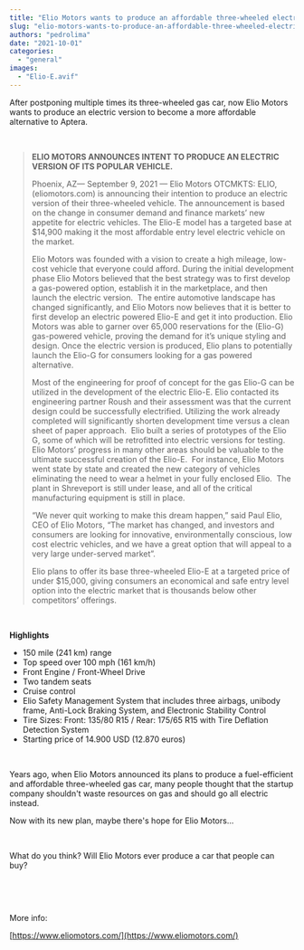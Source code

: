 ```yaml
---
title: "Elio Motors wants to produce an affordable three-wheeled electric car"
slug: "elio-motors-wants-to-produce-an-affordable-three-wheeled-electric-car"
authors: "pedrolima"
date: "2021-10-01"
categories: 
  - "general"
images: 
  - "Elio-E.avif"
---
```


After postponing multiple times its three-wheeled gas car, now Elio Motors wants to produce an electric version to become a more affordable alternative to Aptera.

 

> **ELIO MOTORS ANNOUNCES INTENT TO PRODUCE AN ELECTRIC VERSION OF ITS POPULAR VEHICLE.**
> 
> Phoenix, AZ— September 9, 2021 — Elio Motors OTCMKTS: ELIO, (eliomotors.com) is announcing their intention to produce an electric version of their three-wheeled vehicle. The announcement is based on the change in consumer demand and finance markets’ new appetite for electric vehicles. The Elio-E model has a targeted base at $14,900 making it the most affordable entry level electric vehicle on the market.
> 
> Elio Motors was founded with a vision to create a high mileage, low-cost vehicle that everyone could afford. During the initial development phase Elio Motors believed that the best strategy was to first develop a gas-powered option, establish it in the marketplace, and then launch the electric version.  The entire automotive landscape has changed significantly, and Elio Motors now believes that it is better to first develop an electric powered Elio-E and get it into production. Elio Motors was able to garner over 65,000 reservations for the (Elio-G) gas-powered vehicle, proving the demand for it’s unique styling and design. Once the electric version is produced, Elio plans to potentially launch the Elio-G for consumers looking for a gas powered alternative.
> 
> Most of the engineering for proof of concept for the gas Elio-G can be utilized in the development of the electric Elio-E. Elio contacted its engineering partner Roush and their assessment was that the current design could be successfully electrified. Utilizing the work already completed will significantly shorten development time versus a clean sheet of paper approach.  Elio built a series of prototypes of the Elio G, some of which will be retrofitted into electric versions for testing. Elio Motors’ progress in many other areas should be valuable to the ultimate successful creation of the Elio-E.  For instance, Elio Motors went state by state and created the new category of vehicles eliminating the need to wear a helmet in your fully enclosed Elio.  The plant in Shreveport is still under lease, and all of the critical manufacturing equipment is still in place.
> 
> “We never quit working to make this dream happen,” said Paul Elio, CEO of Elio Motors, “The market has changed, and investors and consumers are looking for innovative, environmentally conscious, low cost electric vehicles, and we have a great option that will appeal to a very large under-served market”.
> 
> Elio plans to offer its base three-wheeled Elio-E at a targeted price of under $15,000, giving consumers an economical and safe entry level option into the electric market that is thousands below other competitors’ offerings.

 

**Highlights**

- 150 mile (241 km) range
- Top speed over 100 mph (161 km/h)
- Front Engine / Front-Wheel Drive
- Two tandem seats
- Cruise control
- Elio Safety Management System that includes three airbags, unibody frame, Anti-Lock Braking System, and Electronic Stability Control
- Tire Sizes: Front: 135/80 R15 / Rear: 175/65 R15 with Tire Deflation Detection System
- Starting price of 14.900 USD (12.870 euros)

 

Years ago, when Elio Motors announced its plans to produce a fuel-efficient and affordable three-wheeled gas car, many people thought that the startup company shouldn't waste resources on gas and should go all electric instead.

Now with its new plan, maybe there's hope for Elio Motors...

 

What do you think? Will Elio Motors ever produce a car that people can buy?

 

 

More info:

[https://www.eliomotors.com/](https://www.eliomotors.com/)
